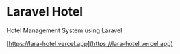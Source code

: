 # Laravel Hotel
Hotel Management System using Laravel

[https://lara-hotel.vercel.app](https://lara-hotel.vercel.app)
